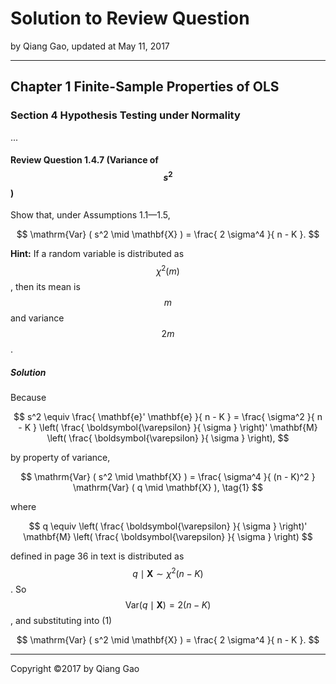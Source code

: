 # Solution to Review Question

by Qiang Gao, updated at May 11, 2017

---

## Chapter 1 Finite-Sample Properties of OLS

### Section 4 Hypothesis Testing under Normality

...

#### Review Question 1.4.7 (Variance of $$s^2$$)

Show that, under Assumptions 1.1—1.5,

$$
\mathrm{Var} ( s^2 \mid \mathbf{X} ) = 
\frac{ 2 \sigma^4 }{ n - K }.
$$

**Hint:** If a random variable is distributed as $$ \chi^2 (m) $$, then its mean is $$m$$ and variance $$2m$$.

##### Solution

Because

$$
s^2 \equiv \frac{ \mathbf{e}' \mathbf{e} }{ n - K } =
\frac{ \sigma^2 }{ n - K }
\left( \frac{ \boldsymbol{\varepsilon} }{ \sigma } \right)'
\mathbf{M}
\left( \frac{ \boldsymbol{\varepsilon} }{ \sigma } \right),
$$

by property of variance,

$$
\mathrm{Var} ( s^2 \mid \mathbf{X} ) =
\frac{ \sigma^4 }{ (n - K)^2 } \mathrm{Var} ( q \mid \mathbf{X} ),
\tag{1}
$$

where

$$
q \equiv
\left( \frac{ \boldsymbol{\varepsilon} }{ \sigma } \right)'
\mathbf{M}
\left( \frac{ \boldsymbol{\varepsilon} }{ \sigma } \right)
$$

defined in page 36 in text is distributed as $$ q \mid \mathbf{X} \sim \chi^2 (n - K)$$. So $$ \mathrm{Var} ( q \mid \mathbf{X} ) = 2(n - K) $$, and substituting into (1)

$$
\mathrm{Var} ( s^2 \mid \mathbf{X} ) = 
\frac{ 2 \sigma^4 }{ n - K }.
$$

---

Copyright ©2017 by Qiang Gao